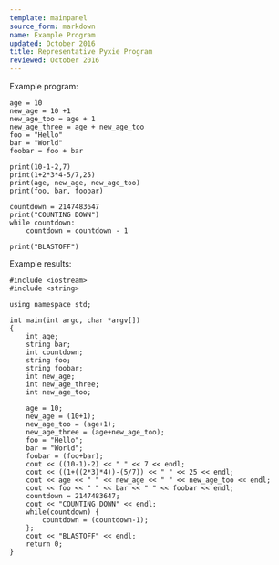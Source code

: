 ```yaml
---
template: mainpanel
source_form: markdown
name: Example Program
updated: October 2016
title: Representative Pyxie Program
reviewed: October 2016
---
```

Example program:

    age = 10
    new_age = 10 +1
    new_age_too = age + 1
    new_age_three = age + new_age_too
    foo = "Hello"
    bar = "World"
    foobar = foo + bar

    print(10-1-2,7)
    print(1+2*3*4-5/7,25)
    print(age, new_age, new_age_too)
    print(foo, bar, foobar)

    countdown = 2147483647
    print("COUNTING DOWN")
    while countdown:
        countdown = countdown - 1

    print("BLASTOFF")

Example results:

    #include <iostream>
    #include <string>

    using namespace std;

    int main(int argc, char *argv[])
    {
        int age;
        string bar;
        int countdown;
        string foo;
        string foobar;
        int new_age;
        int new_age_three;
        int new_age_too;

        age = 10;
        new_age = (10+1);
        new_age_too = (age+1);
        new_age_three = (age+new_age_too);
        foo = "Hello";
        bar = "World";
        foobar = (foo+bar);
        cout << ((10-1)-2) << " " << 7 << endl;
        cout << ((1+((2*3)*4))-(5/7)) << " " << 25 << endl;
        cout << age << " " << new_age << " " << new_age_too << endl;
        cout << foo << " " << bar << " " << foobar << endl;
        countdown = 2147483647;
        cout << "COUNTING DOWN" << endl;
        while(countdown) {
            countdown = (countdown-1);
        };
        cout << "BLASTOFF" << endl;
        return 0;
    }
